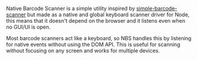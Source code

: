 Native Barcode Scanner is a simple utility inspired by [simple-barcode-scanner](https://github.com/hadeeb/simple-barcode-scanner) but made as a native and global keyboard scanner driver for Node, this means that it doesn't depend on the browser and it listens even when no GUI/UI is open. 

Most barcode scanners act like a keyboard, so NBS handles this by listening for native events without using the DOM API. This is useful for scanning without focusing on any screen and works for multiple devices.


